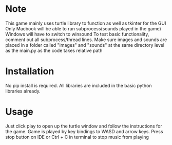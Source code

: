 # Note
This game mainly uses turtle library to function as well as tkinter for the GUI
Only Macbook will be able to run subprocess(sounds played in the game)
Windows will have to switch to winsound
To test basic functionality, comment out all subprocess/thread lines.
Make sure images and sounds are placed in a folder called "images" and "sounds" at the same directory level
as the main.py as the code takes relative path

# Installation
No pip install is required. All libraries are included in the basic python libraries already.

# Usage
Just click play to open up the turtle window and follow the instructions for the game.
Game is played by key bindings to WASD and arrow keys.
Press stop button on IDE or Ctrl + C in terminal to stop music from playing

